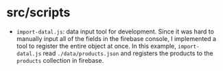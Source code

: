 # src/scripts

- `import-datal.js`: data input tool for development. Since it was hard to manually input all of the fields in the firebase console, I implemented a tool to register the entire object at once. In this example, `import-datal.js` read `./data/products.json` and registers the products to the `products` collection in firebase.
